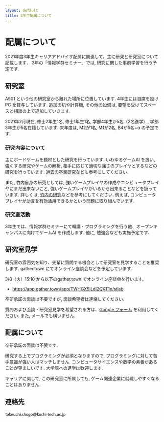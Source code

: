 ```yaml
---
layout: default
title: 3年生配属について
---
```

# 配属について
2021年度3年生キャリアアドバイザ配属に関連して，主に研究と研究室について記載します．
3年の「情報学群セミナー」では, 研究に関した事前学習を行う予定です．

## 研究室
A501 という他の研究室から離れた場所に位置しています. 
4年生には自席を設けPC を貸与しています. 追加の机や計算機, その他の設備は, 要望を受けてスペースと相談の上で追加していきます. 

2021年2月現在, 修士2年生1名, 修士1年生1名, 学部4年生が5名（2名進学）, 学部3年生が5名在籍しています. 
来年度は, M2が1名, M1が2名, B4が5名+α の予定です. 

### 研究内容について
主にボードゲームを題材とした研究を行っています. 
いわゆるゲームAI を扱い, 強くする研究やゲームの解析, 相手に応じて適切な強さのプレイヤとするなどの研究を行っています. 
[過去の卒業研究など](theses)も参考にしてください. 

また, 竹内自身の研究としては, 強いゲームプレイヤの作成やコンピュータプレイヤにまだ出来ないこと, 強いゲームプレイヤがいるから出来ることなどを扱っています. 
詳しくは, [竹内の研究](https://sites.google.com/site/takeshogo/research)などを参考にしてください. 
例えば, コンピュータプレイヤが助言を有効活用できるかという問題に取り組んでいます. 

### 研究室活動
3年生では、情報学群セミナーにて輪講・プログラミングを行う他、オープンキャンパスに向けてゲームAI を作成します. 他に, 勉強会なども実施予定です. 

## 研究室見学
研究室の雰囲気を知り、先輩に質問する機会として研究室を見学することを推奨します. 
gather.town にてオンライン座談会などを予定しています. 

3/8（火）15:10 から以下のgather.town でオンライン座談会を行います。
- https://app.gather.town/app/TWHGX5ILdI2QXT1n/stlab

卒研承諾の面談は不要ですが, 面談希望者は連絡してください. 

質問および面談・研究室見学を希望される方は、[Google フォーム](https://forms.gle/TxM3Bqdr8Ar7kLLv8) を利用してください. 
また, メールでも構いません. 

## 配属について
卒研承諾の面談は不要です. 

研究する上でプログラミングが必須となりますので, プログラミングに対して苦手意識が強い人はマッチしません. 
コンピュータサイエンスや数学の素養があることが望ましいです. 
大学院への進学は歓迎します. 

キャリアに関して, この研究室に所属しても, ゲーム関連企業に就職しやすくなることはありません. 

## 連絡先
![e-mail address](image.png "e-mail")
